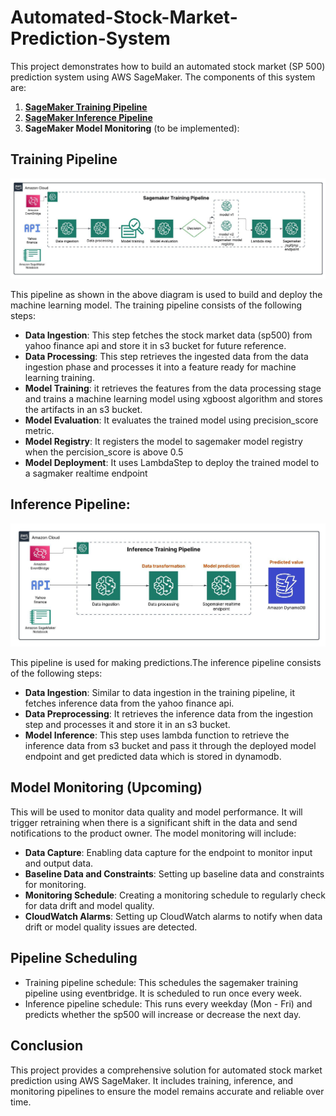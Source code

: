 # Automated-Stock-Market-Prediction-System

This project demonstrates how to build an automated stock market (SP 500) prediction system using AWS SageMaker. The components of this system are:

1. [**SageMaker Training Pipeline**](sagemaker-training-pipeline.ipynb) 
2. [**SageMaker Inference Pipeline**](sagemaker-inference-pipeline.ipynb)
3. **SageMaker Model Monitoring** (to be implemented): 

## Training Pipeline
![Sagemaker training pipeline](/images/Training_pipeline.jpeg)
<!-- Add a blank line here -->

This pipeline as shown in the above diagram is used to build and deploy the machine learning model. The training pipeline consists of the following steps:

- **Data Ingestion**: This step fetches the stock market data (sp500) from yahoo finance api and store it in s3 bucket for future reference.
- **Data Processing**: This step retrieves the ingested data from the data ingestion phase and processes it into a feature ready for machine learning training. 
- **Model Training**: it retrieves the features from the data processing stage and trains a machine learning model using xgboost algorithm and stores the artifacts in an s3 bucket.
- **Model Evaluation**: It evaluates the trained model using precision_score metric. 
- **Model Registry**: It registers the model to sagemaker model registry when the percision_score is above 0.5
- **Model Deployment**: It uses LambdaStep to deploy the trained model to a sagmaker realtime endpoint


## Inference Pipeline:
![Sagemaker training pipeline](/images/Inference_pipeline.jpeg)
<!-- Add a blank line here -->
This pipeline is used for making predictions.The inference pipeline consists of the following steps:
- **Data Ingestion**: Similar to data ingestion in the training pipeline, it fetches inference data from the yahoo finance api.
- **Data Preprocessing**: It retrieves the inference data from the ingestion step and processes it and store it in an s3 bucket.
- **Model Inference**: This step uses lambda function to retrieve the inference data from s3 bucket and pass it through the deployed model endpoint and get predicted data which is stored in dynamodb.

## Model Monitoring (Upcoming)

This will be used to monitor data quality and model performance. It will trigger retraining when there is a significant shift in the data and send notifications to the product owner.
The model monitoring will include:
- **Data Capture**: Enabling data capture for the endpoint to monitor input and output data.
- **Baseline Data and Constraints**: Setting up baseline data and constraints for monitoring.
- **Monitoring Schedule**: Creating a monitoring schedule to regularly check for data drift and model quality.
- **CloudWatch Alarms**: Setting up CloudWatch alarms to notify when data drift or model quality issues are detected.

## Pipeline Scheduling
- Training pipeline schedule: This schedules the sagemaker training pipeline using eventbridge. It is scheduled to run once every week.
- Inference pipeline schedule: This runs every weekday (Mon - Fri) and predicts whether the sp500 will increase or decrease the next day. 

## Conclusion

This project provides a comprehensive solution for automated stock market prediction using AWS SageMaker. It includes training, inference, and monitoring pipelines to ensure the model remains accurate and reliable over time.